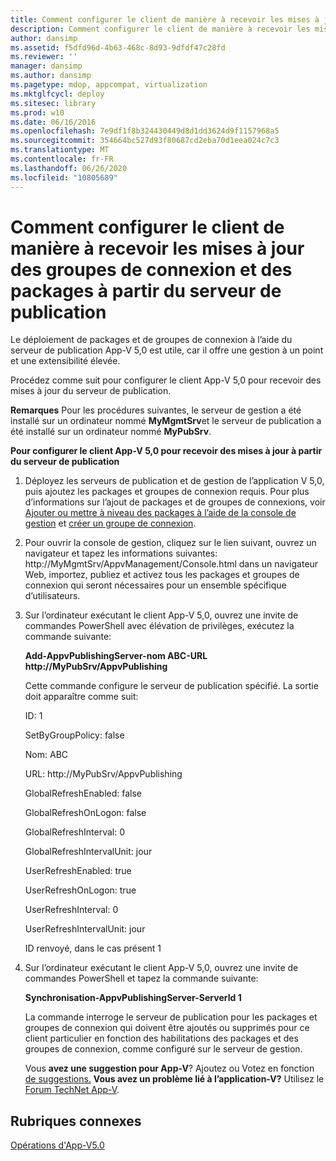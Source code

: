 ```yaml
---
title: Comment configurer le client de manière à recevoir les mises à jour des groupes de connexion et des packages à partir du serveur de publication
description: Comment configurer le client de manière à recevoir les mises à jour des groupes de connexion et des packages à partir du serveur de publication
author: dansimp
ms.assetid: f5dfd96d-4b63-468c-8d93-9dfdf47c28fd
ms.reviewer: ''
manager: dansimp
ms.author: dansimp
ms.pagetype: mdop, appcompat, virtualization
ms.mktglfcycl: deploy
ms.sitesec: library
ms.prod: w10
ms.date: 06/16/2016
ms.openlocfilehash: 7e9df1f8b324430449d8d1dd3624d9f1157968a5
ms.sourcegitcommit: 354664bc527d93f80687cd2eba70d1eea024c7c3
ms.translationtype: MT
ms.contentlocale: fr-FR
ms.lasthandoff: 06/26/2020
ms.locfileid: "10805689"
---
```

# Comment configurer le client de manière à recevoir les mises à jour des groupes de connexion et des packages à partir du serveur de publication


Le déploiement de packages et de groupes de connexion à l’aide du serveur de publication App-V 5,0 est utile, car il offre une gestion à un point et une extensibilité élevée.

Procédez comme suit pour configurer le client App-V 5,0 pour recevoir des mises à jour du serveur de publication.

**Remarques**  Pour les procédures suivantes, le serveur de gestion a été installé sur un ordinateur nommé **MyMgmtSrv**et le serveur de publication a été installé sur un ordinateur nommé **MyPubSrv**.

 

**Pour configurer le client App-V 5,0 pour recevoir des mises à jour à partir du serveur de publication**

1.  Déployez les serveurs de publication et de gestion de l’application V 5,0, puis ajoutez les packages et groupes de connexion requis. Pour plus d’informations sur l’ajout de packages et de groupes de connexions, voir [Ajouter ou mettre à niveau des packages à l’aide de la console de gestion](how-to-add-or-upgrade-packages-by-using-the-management-console-beta-gb18030.md) et [créer un groupe de connexion](how-to-create-a-connection-group.md).

2.  Pour ouvrir la console de gestion, cliquez sur le lien suivant, ouvrez un navigateur et tapez les informations suivantes: http://MyMgmtSrv/AppvManagement/Console.html dans un navigateur Web, importez, publiez et activez tous les packages et groupes de connexion qui seront nécessaires pour un ensemble spécifique d’utilisateurs.

3.  Sur l’ordinateur exécutant le client App-V 5,0, ouvrez une invite de commandes PowerShell avec élévation de privilèges, exécutez la commande suivante:

    **Add-AppvPublishingServer-nom ABC-URL http://MyPubSrv/AppvPublishing**

    Cette commande configure le serveur de publication spécifié. La sortie doit apparaître comme suit:

    ID: 1

    SetByGroupPolicy: false

    Nom: ABC

    URL: http://MyPubSrv/AppvPublishing

    GlobalRefreshEnabled: false

    GlobalRefreshOnLogon: false

    GlobalRefreshInterval: 0

    GlobalRefreshIntervalUnit: jour

    UserRefreshEnabled: true

    UserRefreshOnLogon: true

    UserRefreshInterval: 0

    UserRefreshIntervalUnit: jour

    ID renvoyé, dans le cas présent 1

4.  Sur l’ordinateur exécutant le client App-V 5,0, ouvrez une invite de commandes PowerShell et tapez la commande suivante:

    **Synchronisation-AppvPublishingServer-ServerId 1**

    La commande interroge le serveur de publication pour les packages et groupes de connexion qui doivent être ajoutés ou supprimés pour ce client particulier en fonction des habilitations des packages et des groupes de connexion, comme configuré sur le serveur de gestion.

    Vous **avez une suggestion pour App-V**? Ajoutez ou Votez en fonction [de suggestions.](http://appv.uservoice.com/forums/280448-microsoft-application-virtualization) **Vous avez un problème lié à l’application-V?** Utilisez le [Forum TechNet App-V](https://social.technet.microsoft.com/Forums/home?forum=mdopappv).

## Rubriques connexes


[Opérations d'App-V5.0](operations-for-app-v-50.md)

 

 





